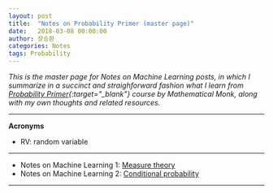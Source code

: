 ```yaml
---
layout: post
title:  "Notes on Probability Primer (master page)"
date:   2018-03-08 00:00:00
author: 장승환
categories: Notes
tags: Probability
---
```


*This is the master page for Notes on Machine Learning posts, in which I summarize in a succinct and straighforward fashion what I learn from [Probability Primer](https://www.youtube.com/watch?v=Tk4ubu7BlSk&list=PL17567A1A3F5DB5E4){:target="_blank"} course by Mathematical Monk, along with my own thoughts and related resources.*

---

**Acronyms**
* RV: random variable

---

* Notes on Machine Learning 1: [Measure theory](https://cveai.github.io/notes/2018/03/08/mm-pp-1.html)  
* Notes on Machine Learning 2: [Conditional probability](https://cveai.github.io/notes/2018/03/30/mm-pp-2.html)  

---


